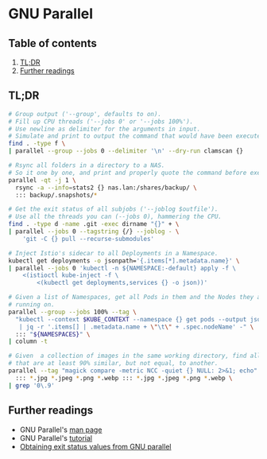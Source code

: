# GNU Parallel

## Table of contents <!-- omit in toc -->

1. [TL;DR](#tldr)
1. [Further readings](#further-readings)

## TL;DR

```sh
# Group output ('--group', defaults to on).
# Fill up CPU threads ('--jobs 0' or '--jobs 100%').
# Use newline as delimiter for the arguments in input.
# Simulate and print to output the command that would have been executed.
find . -type f \
| parallel --group --jobs 0 --delimiter '\n' --dry-run clamscan {}

# Rsync all folders in a directory to a NAS.
# So it one by one, and print and properly quote the command before execution.
parallel -qt -j 1 \
  rsync -a --info=stats2 {} nas.lan:/shares/backup/ \
  ::: backup/.snapshots/*

# Get the exit status of all subjobs ('--joblog $outfile').
# Use all the threads you can (--jobs 0), hammering the CPU.
find . -type d -name .git -exec dirname "{}" + \
| parallel --jobs 0 --tagstring {/} --joblog - \
    'git -C {} pull --recurse-submodules'

# Inject Istio's sidecar to all Deployments in a Namespace.
kubectl get deployments -o jsonpath='{.items[*].metadata.name}' \
| parallel --jobs 0 'kubectl -n ${NAMESPACE:-default} apply -f \
    <(istioctl kube-inject -f \
        <(kubectl get deployments,services {} -o json))'

# Given a list of Namespaces, get all Pods in them and the Nodes they are
# running on.
parallel --group --jobs 100% --tag \
  "kubectl --context $KUBE_CONTEXT --namespace {} get pods --output json \
   | jq -r '.items[] | .metadata.name + \"\t\" + .spec.nodeName' -" \
  ::: "${NAMESPACES}" \
| column -t

# Given  a collection of images in the same working directory, find all those
# that are at least 90% similar, but not equal, to another.
parallel --tag "magick compare -metric NCC -quiet {} NULL: 2>&1; echo" \
  ::: *.jpg *.jpeg *.png *.webp ::: *.jpg *.jpeg *.png *.webp \
| grep '0\.9'
```

## Further readings

- GNU Parallel's [man page]
- GNU Parallel's [tutorial]
- [Obtaining exit status values from GNU parallel]

<!--
  References
  -->

<!-- Upstream -->
[man page]: https://www.gnu.org/software/parallel/man.html
[tutorial]: https://www.gnu.org/software/parallel/parallel_tutorial.html

<!-- Others -->
[obtaining exit status values from gnu parallel]: https://stackoverflow.com/questions/6310181/obtaining-exit-status-values-from-gnu-parallel#6789085
